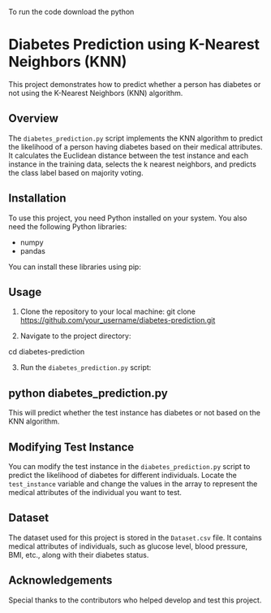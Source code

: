 To run the code download the python

# Diabetes Prediction using K-Nearest Neighbors (KNN)

This project demonstrates how to predict whether a person has diabetes or not using the K-Nearest Neighbors (KNN) algorithm.

## Overview

The `diabetes_prediction.py` script implements the KNN algorithm to predict the likelihood of a person having diabetes based on their medical attributes. It calculates the Euclidean distance between the test instance and each instance in the training data, selects the k nearest neighbors, and predicts the class label based on majority voting.

## Installation

To use this project, you need Python installed on your system. You also need the following Python libraries:
- numpy
- pandas

You can install these libraries using pip:


## Usage

1. Clone the repository to your local machine:
  git clone https://github.com/your_username/diabetes-prediction.git

2. Navigate to the project directory:
   
cd diabetes-prediction


3. Run the `diabetes_prediction.py` script:




## python diabetes_prediction.py

This will predict whether the test instance has diabetes or not based on the KNN algorithm.

## Modifying Test Instance

You can modify the test instance in the `diabetes_prediction.py` script to predict the likelihood of diabetes for different individuals. Locate the `test_instance` variable and change the values in the array to represent the medical attributes of the individual you want to test.

## Dataset

The dataset used for this project is stored in the `Dataset.csv` file. It contains medical attributes of individuals, such as glucose level, blood pressure, BMI, etc., along with their diabetes status.


## Acknowledgements

Special thanks to the contributors who helped develop and test this project.
